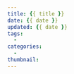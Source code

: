 ```yaml
---
title: {{ title }}
date: {{ date }}
updated: {{ date }}
tags:
  - 
categories:
  - 
thumbnail:
---
```

